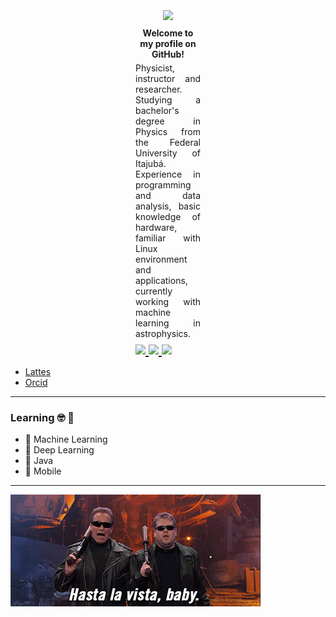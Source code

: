 <h1 style="text-align: center;;margin: 0 0px 0px 0;"><img width= 200px src="https://img.shields.io/badge/HELLO-WORLD!-000000"></h1> 

<p style="text-align: center;margin: 5px 200px 5px 200px;"><strong>Welcome to my profile on GitHub!</strong></p>
<p style="text-align: justify;margin: 0 200px 0 200px;">
    Physicist, instructor and researcher. Studying a bachelor's degree in Physics from the Federal University of Itajubá. Experience in programming and data analysis, basic knowledge of hardware, familiar with Linux environment and applications, currently working with machine learning in astrophysics.
</p>

<h2 style="text-align: justify;margin: 5px 200px 0 200px;float: center;display:block-inline">
    <a href="mailto:rafaelrangel456@unifei.edu.br? subject=MessageTitle&amp; body=Message Content">
        <img src="https://img.shields.io/static/v1?label=Gmail&message=rafaelrangel456@unifei.edu.br&color=C0C0C0&style=flat&logo=Gmail">
    </a>
    <a href="https://www.facebook.com/rafael.rangel.3388/">
        <img src="https://img.shields.io/static/v1?label=Facebook&message=RAFAEL%20RANGEL&color=4267B2&style=flat&logo=Facebook">
    </a>
    <a href="https://www.linkedin.com/in/rafael-rangel-841b2747/">
        <img src="https://img.shields.io/static/v1?label=LinkedIn&message=Rafael%20Rangel&color=0077B5&style=flat&logo=LinkedIn">
  </a>
</h2>

* [Lattes](lattes.cnpq.br/6418556118997529)
* [Orcid](orcid.org/0000-0002-4367-1416)

___

### Learning :nerd_face: :brain:

* 🔭 Machine Learning 
* 🤖 Deep Learning 
* 👾 Java
* 📱 Mobile

___


![image](hasta.gif)

<!--
**Rajora0/rajora0** is a ✨ _special_ ✨ repository because its `README.md` (this file) appears on your GitHub profile.

Here are some ideas to get you started:

- 🔭 I’m currently working on ...
- 🌱 I’m currently learning ...
- 👯 I’m looking to collaborate on ...
- 🤔 I’m looking for help with ...
- 💬 Ask me about ...
- 📫 How to reach me: ...
- 😄 Pronouns: ...
- ⚡ Fun fact: ...
-->
